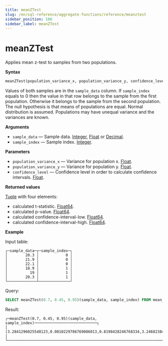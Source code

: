 ```yaml
---
title: meanZTest
slug: /en/sql-reference/aggregate-functions/reference/meanztest
sidebar_position: 166
sidebar_label: meanZTest
---
```


# meanZTest

Applies mean z-test to samples from two populations.

**Syntax**

``` sql
meanZTest(population_variance_x, population_variance_y, confidence_level)(sample_data, sample_index)
```

Values of both samples are in the `sample_data` column. If `sample_index` equals to 0 then the value in that row belongs to the sample from the first population. Otherwise it belongs to the sample from the second population.
The null hypothesis is that means of populations are equal. Normal distribution is assumed. Populations may have unequal variance and the variances are known.

**Arguments**

- `sample_data` — Sample data. [Integer](../../../sql-reference/data-types/int-uint.md), [Float](../../../sql-reference/data-types/float.md) or [Decimal](../../../sql-reference/data-types/decimal.md).
- `sample_index` — Sample index. [Integer](../../../sql-reference/data-types/int-uint.md).

**Parameters**

- `population_variance_x` — Variance for population x. [Float](../../../sql-reference/data-types/float.md).
- `population_variance_y` — Variance for population y. [Float](../../../sql-reference/data-types/float.md).
- `confidence_level` — Confidence level in order to calculate confidence intervals. [Float](../../../sql-reference/data-types/float.md).

**Returned values**

[Tuple](../../../sql-reference/data-types/tuple.md) with four elements:

- calculated t-statistic. [Float64](../../../sql-reference/data-types/float.md).
- calculated p-value. [Float64](../../../sql-reference/data-types/float.md).
- calculated confidence-interval-low. [Float64](../../../sql-reference/data-types/float.md).
- calculated confidence-interval-high. [Float64](../../../sql-reference/data-types/float.md).


**Example**

Input table:

``` text
┌─sample_data─┬─sample_index─┐
│        20.3 │            0 │
│        21.9 │            0 │
│        22.1 │            0 │
│        18.9 │            1 │
│          19 │            1 │
│        20.3 │            1 │
└─────────────┴──────────────┘
```

Query:

``` sql
SELECT meanZTest(0.7, 0.45, 0.95)(sample_data, sample_index) FROM mean_ztest
```

Result:

``` text
┌─meanZTest(0.7, 0.45, 0.95)(sample_data, sample_index)────────────────────────────┐
│ (3.2841296025548123,0.0010229786769086013,0.8198428246768334,3.2468238419898365) │
└──────────────────────────────────────────────────────────────────────────────────┘
```
